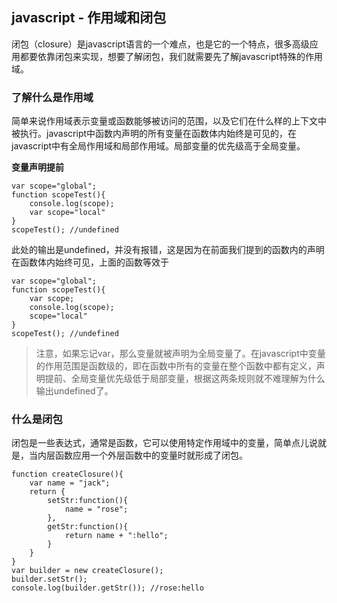 ## javascript - 作用域和闭包

闭包（closure）是javascript语言的一个难点，也是它的一个特点，很多高级应用都要依靠闭包来实现，想要了解闭包，我们就需要先了解javascript特殊的作用域。

### 了解什么是作用域
简单来说作用域表示变量或函数能够被访问的范围，以及它们在什么样的上下文中被执行。javascript中函数内声明的所有变量在函数体内始终是可见的，在javascript中有全局作用域和局部作用域。局部变量的优先级高于全局变量。

**变量声明提前**

```
var scope="global";
function scopeTest(){
    console.log(scope);
    var scope="local"  
}
scopeTest(); //undefined
```
此处的输出是undefined，并没有报错，这是因为在前面我们提到的函数内的声明在函数体内始终可见，上面的函数等效于
```
var scope="global";
function scopeTest(){
    var scope;
    console.log(scope);
    scope="local"  
}
scopeTest(); //undefined
```
> 注意，如果忘记var，那么变量就被声明为全局变量了。在javascript中变量的作用范围是函数级的，即在函数中所有的变量在整个函数中都有定义，声明提前、全局变量优先级低于局部变量，根据这两条规则就不难理解为什么输出undefined了。

### 什么是闭包
闭包是一些表达式，通常是函数，它可以使用特定作用域中的变量，简单点儿说就是，当内层函数应用一个外层函数中的变量时就形成了闭包。

```
function createClosure(){
    var name = "jack";
    return {
        setStr:function(){
            name = "rose";
        },
        getStr:function(){
            return name + ":hello";
        }
    }
}
var builder = new createClosure();
builder.setStr();
console.log(builder.getStr()); //rose:hello
```

